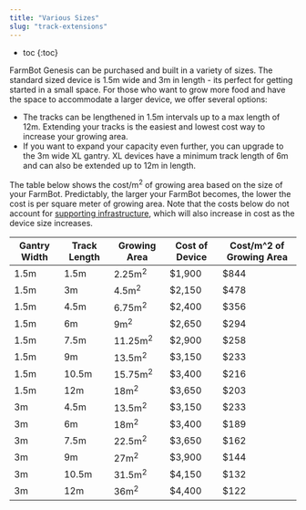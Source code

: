 ```yaml
---
title: "Various Sizes"
slug: "track-extensions"
---
```


* toc
{:toc}

FarmBot Genesis can be purchased and built in a variety of sizes. The standard sized device is 1.5m wide and 3m in length - its perfect for getting started in a small space. For those who want to grow more food and have the space to accommodate a larger device, we offer several options:
  * The tracks can be lengthened in 1.5m intervals up to a max length of 12m. Extending your tracks is the easiest and lowest cost way to increase your growing area.
  * If you want to expand your capacity even further, you can upgrade to the 3m wide XL gantry. XL devices have a minimum track length of 6m and can also be extended up to 12m in length.

The table below shows the cost/m<sup>2</sup> of growing area based on the size of your FarmBot. Predictably, the larger your FarmBot becomes, the lower the cost is per square meter of growing area. Note that the costs below do not account for [supporting infrastructure](../../FarmBot-Genesis-V1-1/tracks.md), which will also increase in cost as the device size increases.

|Gantry Width                  |Track Length                  |Growing Area                  |Cost of Device                |Cost/m^2 of Growing Area      |
|------------------------------|------------------------------|------------------------------|------------------------------|------------------------------|
|1.5m                          |1.5m                          |2.25m<sup>2</sup>             |$1,900                        |$844
|1.5m                          |3m                            |4.5m<sup>2</sup>              |$2,150                        |$478
|1.5m                          |4.5m                          |6.75m<sup>2</sup>             |$2,400                        |$356
|1.5m                          |6m                            |9m<sup>2</sup>                |$2,650                        |$294
|1.5m                          |7.5m                          |11.25m<sup>2</sup>            |$2,900                        |$258
|1.5m                          |9m                            |13.5m<sup>2</sup>             |$3,150                        |$233
|1.5m                          |10.5m                         |15.75m<sup>2</sup>            |$3,400                        |$216
|1.5m                          |12m                           |18m<sup>2</sup>               |$3,650                        |$203
|3m                            |4.5m                          |13.5m<sup>2</sup>             |$3,150                        |$233
|3m                            |6m                            |18m<sup>2</sup>               |$3,400                        |$189
|3m                            |7.5m                          |22.5m<sup>2</sup>             |$3,650                        |$162
|3m                            |9m                            |27m<sup>2</sup>               |$3,900                        |$144
|3m                            |10.5m                         |31.5m<sup>2</sup>             |$4,150                        |$132
|3m                            |12m                           |36m<sup>2</sup>               |$4,400                        |$122

